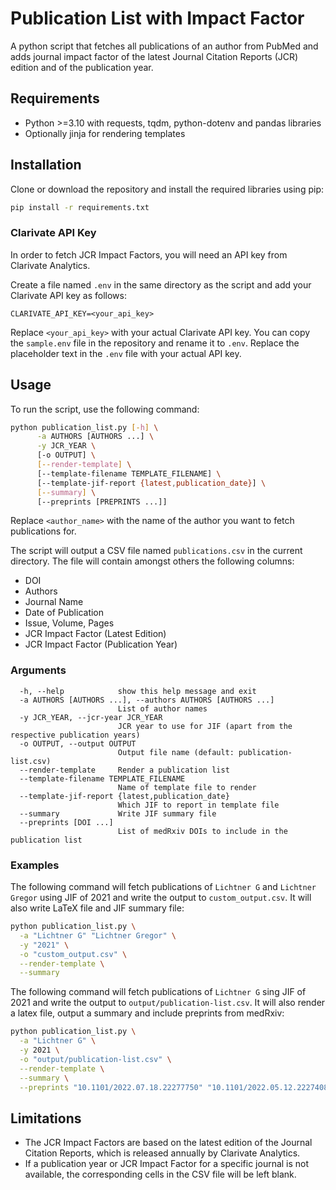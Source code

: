 # Publication List with Impact Factor
A python script that fetches all publications of an author from PubMed and adds journal impact factor of the latest Journal Citation Reports (JCR) edition and of the publication year.

## Requirements
- Python >=3.10 with requests, tqdm, python-dotenv and pandas libraries
- Optionally jinja for rendering templates

## Installation
Clone or download the repository and install the required libraries using pip:

```bash
pip install -r requirements.txt
```

### Clarivate API Key
In order to fetch JCR Impact Factors, you will need an API key from Clarivate Analytics.

Create a file named `.env` in the same directory as the script and add your Clarivate API key as follows:

    CLARIVATE_API_KEY=<your_api_key>

Replace `<your_api_key>` with your actual Clarivate API key. You can copy the `sample.env` file in the repository and rename it to `.env`. Replace the placeholder text in the `.env` file with your actual API key.

## Usage

To run the script, use the following command:

```bash
python publication_list.py [-h] \
      -a AUTHORS [AUTHORS ...] \
      -y JCR_YEAR \
      [-o OUTPUT] \
      [--render-template] \
      [--template-filename TEMPLATE_FILENAME] \
      [--template-jif-report {latest,publication_date}] \
      [--summary] \
      [--preprints [PREPRINTS ...]]
```

Replace `<author_name>` with the name of the author you want to fetch publications for.

The script will output a CSV file named `publications.csv` in the current directory.
The file will contain amongst others the following columns:
- DOI
- Authors
- Journal Name
- Date of Publication
- Issue, Volume, Pages
- JCR Impact Factor (Latest Edition)
- JCR Impact Factor (Publication Year)

### Arguments
```
  -h, --help            show this help message and exit
  -a AUTHORS [AUTHORS ...], --authors AUTHORS [AUTHORS ...]
                        List of author names
  -y JCR_YEAR, --jcr-year JCR_YEAR
                        JCR year to use for JIF (apart from the respective publication years)
  -o OUTPUT, --output OUTPUT
                        Output file name (default: publication-list.csv)
  --render-template     Render a publication list
  --template-filename TEMPLATE_FILENAME
                        Name of template file to render
  --template-jif-report {latest,publication_date}
                        Which JIF to report in template file
  --summary             Write JIF summary file
  --preprints [DOI ...]
                        List of medRxiv DOIs to include in the publication list
```

### Examples

The following command will fetch publications of `Lichtner G` and `Lichtner Gregor` using JIF of 2021 and write the output to `custom_output.csv`. It will also write LaTeX file and JIF summary file:

```bash
python publication_list.py \
  -a "Lichtner G" "Lichtner Gregor" \
  -y "2021" \
  -o "custom_output.csv" \
  --render-template \
  --summary
```

The following command will fetch publications of `Lichtner G` sing JIF of 2021 and write the output
to `output/publication-list.csv`. It will also render a latex file, output a summary and
include preprints from medRxiv:

```bash
python publication_list.py \
  -a "Lichtner G" \
  -y 2021 \
  -o "output/publication-list.csv" \
  --render-template \
  --summary \
  --preprints "10.1101/2022.07.18.22277750" "10.1101/2022.05.12.22274089"
```




## Limitations
- The JCR Impact Factors are based on the latest edition of the Journal Citation Reports, which is released annually by Clarivate Analytics.
- If a publication year or JCR Impact Factor for a specific journal is not available, the corresponding cells in the CSV file will be left blank.
